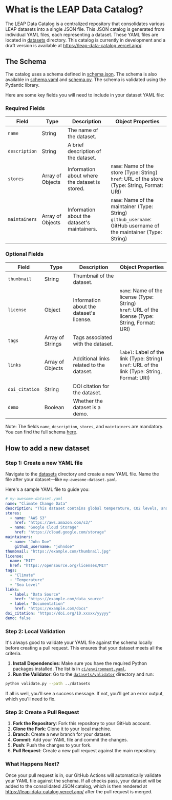 # What is the LEAP Data Catalog?

The LEAP Data Catalog is a centralized repository that consolidates various LEAP datasets into a single JSON file. This JSON catalog is generated from individual YAML files, each representing a dataset. These YAML files are located in [datasets](./datasets) directory. This catalog is currently in development and a draft version is available at <https://leap-data-catalog.vercel.app/>.

## The Schema

The catalog uses a schema defined in [schema.json](./validator/schema.json). The schema is also available in [schema.yaml](./validator/schema.yaml) and [schema.py](./validator/schema.py). The schema is validated using the Pydantic library.

Here are some key fields you will need to include in your dataset YAML file:

### Required Fields

| Field         | Type             | Description                                    | Object Properties                                                                                                    |
| ------------- | ---------------- | ---------------------------------------------- | -------------------------------------------------------------------------------------------------------------------- |
| `name`        | String           | The name of the dataset.                       |                                                                                                                      |
| `description` | String           | A brief description of the dataset.            |                                                                                                                      |
| `stores`      | Array of Objects | Information about where the dataset is stored. | `name`: Name of the store (Type: String)<br>`href`: URL of the store (Type: String, Format: URI)                     |
| `maintainers` | Array of Objects | Information about the dataset's maintainers.   | `name`: Name of the maintainer (Type: String)<br>`github_username`: GitHub username of the maintainer (Type: String) |

### Optional Fields

| Field          | Type             | Description                              | Object Properties                                                                                    |
| -------------- | ---------------- | ---------------------------------------- | ---------------------------------------------------------------------------------------------------- |
| `thumbnail`    | String           | Thumbnail of the dataset.                |                                                                                                      |
| `license`      | Object           | Information about the dataset's license. | `name`: Name of the license (Type: String)<br>`href`: URL of the license (Type: String, Format: URI) |
| `tags`         | Array of Strings | Tags associated with the dataset.        |                                                                                                      |
| `links`        | Array of Objects | Additional links related to the dataset. | `label`: Label of the link (Type: String)<br>`href`: URL of the link (Type: String, Format: URI)     |
| `doi_citation` | String           | DOI citation for the dataset.            |                                                                                                      |
| `demo`         | Boolean          | Whether the dataset is a demo.           |                                                                                                      |

Note: The fields `name`, `description`, `stores`, and `maintainers` are mandatory. You can find the full schema [here](./validator/schema.json).

## How to add a new dataset

### Step 1: Create a new YAML file

Navigate to the [datasets](./datasets/) directory and create a new YAML file. Name the file after your dataset—like `my-awesome-dataset.yaml`.

Here's a sample YAML file to guide you:

```yaml
# my-awesome-dataset.yaml
name: "Climate Change Data"
description: "This dataset contains global temperature, CO2 levels, and sea level rise data."
stores:
  - name: "AWS S3"
    href: "https://aws.amazon.com/s3/"
  - name: "Google Cloud Storage"
    href: "https://cloud.google.com/storage"
maintainers:
  - name: "John Doe"
    github_username: "johndoe"
thumbnail: "https://example.com/thumbnail.jpg"
license:
  name: "MIT"
  href: "https://opensource.org/licenses/MIT"
tags:
  - "Climate"
  - "Temperature"
  - "Sea Level"
links:
  - label: "Data Source"
    href: "https://example.com/data_source"
  - label: "Documentation"
    href: "https://example.com/docs"
doi_citation: "https://doi.org/10.xxxxx/yyyyy"
demo: false
```

### Step 2: Local Validation

It's always good to validate your YAML file against the schema locally before creating a pull request. This ensures that your dataset meets all the criteria.

1. **Install Dependencies**: Make sure you have the required Python packages installed. The list is in [`ci/environment.yaml`](../ci/environment.yaml).
2. **Run the Validator**: Go to the [`datasets/validator`](./validator/) directory and run:

```bash
python validate.py --path ../datasets
```

If all is well, you'll see a success message. If not, you'll get an error output, which you'll need to fix.

### Step 3: Create a Pull Request

1. **Fork the Repository**: Fork this repository to your GitHub account.
2. **Clone the Fork**: Clone it to your local machine.
3. **Branch**: Create a new branch for your dataset.
4. **Commit**: Add your YAML file and commit the changes.
5. **Push**: Push the changes to your fork.
6. **Pull Request**: Create a new pull request against the main repository.

### What Happens Next?

Once your pull request is in, our GitHub Actions will automatically validate your YAML file against the schema. If all checks pass, your dataset will be added to the consolidated JSON catalog, which is then rendered at <https://leap-data-catalog.vercel.app/> after the pull request is merged.
